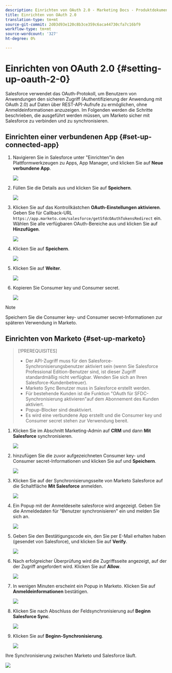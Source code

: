 ```yaml
---
description: Einrichten von OAuth 2.0 - Marketing Docs - Produktdokumentation
title: Einrichten von OAuth 2.0
translation-type: tm+mt
source-git-commit: 2d03d93e120c8b3ce359c6aca44730cfa7c16bf9
workflow-type: tm+mt
source-wordcount: '327'
ht-degree: 0%

---
```



# Einrichten von OAuth 2.0 {#setting-up-oauth-2-0}

Salesforce verwendet das OAuth-Protokoll, um Benutzern von Anwendungen den sicheren Zugriff (Authentifizierung der Anwendung mit OAuth 2.0) auf Daten über REST-API-Aufrufe zu ermöglichen, ohne Anmeldeinformationen anzuzeigen. Im Folgenden werden die Schritte beschrieben, die ausgeführt werden müssen, um Marketo sicher mit Salesforce zu verbinden und zu synchronisieren.

## Einrichten einer verbundenen App {#set-up-connected-app}

1. Navigieren Sie in Salesforce unter &quot;Einrichten&quot;in den Plattformwerkzeugen zu Apps, App Manager, und klicken Sie auf **Neue verbundene App**.

   ![](assets/setting-up-oauth-2-1.png)

1. Füllen Sie die Details aus und klicken Sie auf **Speichern**.

   ![](assets/setting-up-oauth-2-2.png)

1. Klicken Sie auf das Kontrollkästchen **OAuth-Einstellungen aktivieren**. Geben Sie für Callback-URL `https://app.marketo.com/salesforce/getSfdcOAuthTokensRedirect` ein. Wählen Sie alle verfügbaren OAuth-Bereiche aus und klicken Sie auf **Hinzufügen**.

   ![](assets/setting-up-oauth-2-3.png)

1. Klicken Sie auf **Speichern**.

   ![](assets/setting-up-oauth-2-4.png)

1. Klicken Sie auf **Weiter**.

   ![](assets/setting-up-oauth-2-5.png)

1. Kopieren Sie Consumer key und Consumer secret.

   ![](assets/setting-up-oauth-2-6.png)

>[!NOTE]
>
>Speichern Sie die Consumer key- und Consumer secret-Informationen zur späteren Verwendung in Marketo.

## Einrichten von Marketo {#set-up-marketo}

>[!PREREQUISITES]
>
>* Der API-Zugriff muss für den Salesforce-Synchronisierungsbenutzer aktiviert sein (wenn Sie Salesforce Professional Edition-Benutzer sind, ist dieser Zugriff standardmäßig nicht verfügbar. Wenden Sie sich an Ihren Salesforce-Kundenbetreuer).
>* Marketo Sync Benutzer muss in Salesforce erstellt werden.
>* Für bestehende Kunden ist die Funktion &quot;OAuth für SFDC-Synchronisierung aktivieren&quot;auf dem Abonnement des Kunden aktiviert.
>* Popup-Blocker sind deaktiviert.
>* Es wird eine verbundene App erstellt und die Consumer key und Consumer secret stehen zur Verwendung bereit.


1. Klicken Sie im Abschnitt Marketing-Admin auf **CRM** und dann **Mit Salesforce** synchronisieren.

   ![](assets/setting-up-oauth-2-7.png)

1. hinzufügen Sie die zuvor aufgezeichneten Consumer key- und Consumer secret-Informationen und klicken Sie auf und **Speichern**.

   ![](assets/setting-up-oauth-2-8.png)

1. Klicken Sie auf der Synchronisierungsseite von Marketo Salesforce auf die Schaltfläche **Mit Salesforce** anmelden.

   ![](assets/setting-up-oauth-2-9.png)

1. Ein Popup mit der Anmeldeseite salesforce wird angezeigt. Geben Sie die Anmeldedaten für &quot;Benutzer synchronisieren&quot; ein und melden Sie sich an.

   ![](assets/setting-up-oauth-2-10.png)

1. Geben Sie den Bestätigungscode ein, den Sie per E-Mail erhalten haben (gesendet von Salesforce), und klicken Sie auf **Verify**.

   ![](assets/setting-up-oauth-2-11.png)

1. Nach erfolgreicher Überprüfung wird die Zugriffsseite angezeigt, auf der der Zugriff angefordert wird. Klicken Sie auf **Allow**.

   ![](assets/setting-up-oauth-2-12.png)

1. In wenigen Minuten erscheint ein Popup in Marketo. Klicken Sie auf **Anmeldeinformationen** bestätigen.

   ![](assets/setting-up-oauth-2-13.png)

1. Klicken Sie nach Abschluss der Feldsynchronisierung auf **Beginn Salesforce Sync**.

   ![](assets/setting-up-oauth-2-14.png)

1. Klicken Sie auf **Beginn-Synchronisierung**.

   ![](assets/setting-up-oauth-2-15.png)

Ihre Synchronisierung zwischen Marketo und Salesforce läuft.

![](assets/setting-up-oauth-2-16.png)
